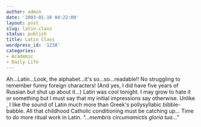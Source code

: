 ```yaml
---
author: admin
date: '2003-01-10 04:22:00'
layout: post
slug: latin-class
status: publish
title: Latin Class
wordpress_id: '1238'
categories:
- Academic
- Daily Life
---
```


Ah...Latin...Look, the alphabet...it's so...so...readable!! No
struggling to remember funny foreign characters! (And yes, I did have
five years of Russian but shut up about it...) Latin was cool tonight. I
may grow to hate it or something but I must say that my initial
impressions say otherwise. Unlike , I like the sound of Latin much more
than Greek's pollysyllabic bibble-babble. All that childhood Catholic
conditioning must be catching up... Time to do more ritual work in
Latin. *"...membris circumamictis gloria tua..."*
